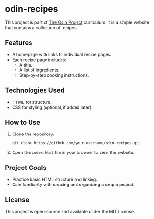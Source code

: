 # odin-recipes

This project is part of [The Odin Project](https://www.theodinproject.com/) curriculum. It is a simple website that contains a collection of recipes.

## Features
- A homepage with links to individual recipe pages.
- Each recipe page includes:
    - A title.
    - A list of ingredients.
    - Step-by-step cooking instructions.

## Technologies Used
- HTML for structure.
- CSS for styling (optional, if added later).

## How to Use
1. Clone the repository:
     ```bash
     git clone https://github.com/your-username/odin-recipes.git
     ```
2. Open the `index.html` file in your browser to view the website.

## Project Goals
- Practice basic HTML structure and linking.
- Gain familiarity with creating and organizing a simple project.

## License
This project is open-source and available under the MIT License.